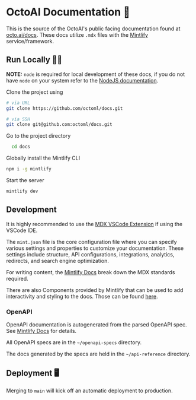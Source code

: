 # OctoAI Documentation 🐙

This is the source of the OctoAI's public facing documentation found at [octo.ai/docs](https://octo.ai/docs). These docs utilize `.mdx` files with the [Mintlify](https://mintlify.com/) service/framework.

## Run Locally 🏃‍♂️

**NOTE:** `node` is required for local development of these docs, if you do not have `node` on your system refer to the [NodeJS documentation](https://nodejs.org/en/download/package-manager).

Clone the project using

```bash
# via URL
git clone https://github.com/octoml/docs.git

# via SSH
git clone git@github.com:octoml/docs.git
```

Go to the project directory

```bash
  cd docs
```

Globally install the Mintlify CLI

```bash
npm i -g mintlify
```

Start the server

```bash
mintlify dev
```

## Development

It is highly recommended to use the [MDX VSCode Extension](https://marketplace.visualstudio.com/items?itemName=unifiedjs.vscode-mdx) if using the VSCode IDE.

The `mint.json` file is the core configuration file where you can specify various settings and properties to customize your documentation. These settings include structure, API configurations, integrations, analytics, redirects, and search engine optimization.

For writing content, the [Mintlify Docs](https://mintlify.com/docs/page) break down the MDX standards required.

There are also Components provided by Mintlify that can be used to add interactivity and styling to the docs. Those can be found [here](https://mintlify.com/docs/content/components/accordions).

### OpenAPI

OpenAPI documentation is autogenerated from the parsed OpenAPI spec. See [Mintlify Docs](https://mintlify.com/docs/api-playground/openapi/setup) for details.

All OpenAPI specs are in the `~/openapi-specs` directory.

The docs generated by the specs are held in the `~/api-reference` directory.

## Deployment 🖥️

Merging to `main` will kick off an automatic deployment to production.
